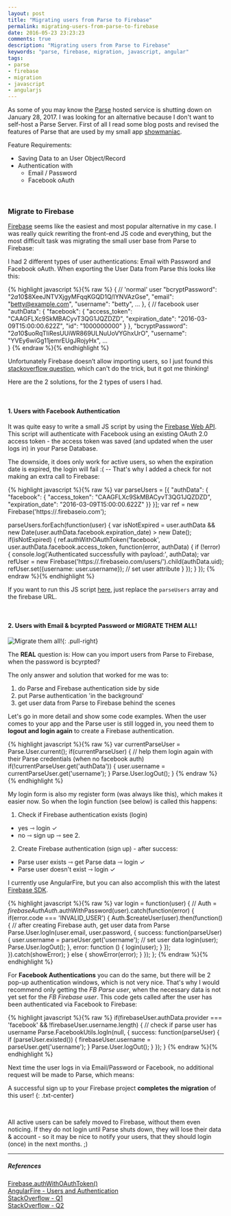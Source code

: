 ```yaml
---
layout: post
title: "Migrating users from Parse to Firebase"
permalink: migrating-users-from-parse-to-firebase
date: 2016-05-23 23:23:23
comments: true
description: "Migrating users from Parse to Firebase"
keywords: "parse, firebase, migration, javascript, angular"
tags:
- parse
- firebase
- migration
- javascript
- angularjs
---
```


As some of you may know the [Parse](https://www.parse.com) hosted service is shutting down on January 28, 2017. I was looking for an alternative because I don't want to self-host a Parse Server. First of all I read some blog posts and revised the features of Parse that are used by my small app [showmaniac](http://showmaniac.org). 

Feature Requirements:

* Saving Data to an User Object/Record
* Authentication with
  * Email / Password
  * Facebook oAuth

<br>

### Migrate to Firebase 

[Firebase](https://www.firebase.com/) seems like the easiest and most popular alternative in my case. I was really quick rewriting the front-end JS code and everything, but the most difficult task was migrating the small user base from Parse to Firebase:

I had 2 different types of user authentications: Email with Password and Facebook oAuth. When exporting the User Data from Parse this looks like this: 

{% highlight javascript %}{% raw %}
{  // 'normal' user
  "bcryptPassword": "$2a$10$8XeeJNTVXjgyMFqqKGQD1Q/IYNVAzGse",
  "email": "betty@example.com",
  "username": "betty",
  ...
}, { // facebook user
  "authData": {
    "facebook": {
      "access_token": "CAAGFLXc9SkMBACyvT3QG1JQZDZD",
      "expiration_date": "2016-03-09T15:00:00.622Z",
      "id": "1000000000"
    }
  },
  "bcryptPassword": "$2a$10$uoRqTIiResUUiWR869ULNuUoVYGhxUrO",
  "username": "YVEy6wiGg11jemrEUgJRojyHx",
  ...  
}
{% endraw %}{% endhighlight %}


Unfortunately Firebase doesn’t allow importing users, so I just found this [stackoverflow question](http://stackoverflow.com/questions/16053273/firebase-import-users-from-existing-app), which can't do the trick, but it got me thinking!

Here are the 2 solutions, for the 2 types of users I had. 

<br>

#### 1. Users with Facebook Authentication

It was quite easy to write a small JS script by using the [Firebase Web API](https://www.firebase.com/docs/web/api/firebase/authwithoauthtoken.html). This script will authenticate with Facebook using an existing OAuth 2.0 access token - the access token was saved (and updated when the user logs in) in your Parse Database. 

The downside, it does only work for active users, so when the expiration date is expired, the login will fail :(   --  That's why I added a check for not making an extra call to Firebase:

{% highlight javascript %}{% raw %}
var parseUsers = [{ "authData": { "facebook": { "access_token": "CAAGFLXc9SkMBACyvT3QG1JQZDZD", "expiration_date": "2016-03-09T15:00:00.622Z" }} }];
var ref = new Firebase('https://<YOUR-FIREBASE-APP>.firebaseio.com');

parseUsers.forEach(function(user) {
  var isNotExpired = user.authData && new Date(user.authData.facebook.expiration_date) > new Date();
  if(isNotExpired) {
    ref.authWithOAuthToken('facebook', user.authData.facebook.access_token, function(error, authData) {
      if (!error) {
        console.log('Authenticated successfully with payload:', authData);
        var refUser = new Firebase('https://<YOUR-FIREBASE-APP>.firebaseio.com/users/').child(authData.uid);
        refUser.set({username: user.username}); // set user attribute
      }
    });
  }
});
{% endraw %}{% endhighlight %}

If you want to run this JS script [here](http://js.do/code/migrate-parse-users-to-firebase), just replace the `parseUsers` array and the firebase URL.

<br>

#### 2. Users with Email & bcyrpted Password or MIGRATE THEM ALL!

![Migrate them all!](https://cdn.meme.am/instances/200x/68515726.jpg){: .pull-right}

The **REAL** question is: How can you import users from Parse to Firebase, when the password is bcyrpted? 

The only answer and solution that worked for me was to:

1. do Parse and Firebase authentication side by side
2. put Parse authentication 'in the background'
3. get user data from Parse to Firebase behind the scenes

Let's go in more detail and show some code examples. When the user comes to your app and the Parse user is still logged in, you need them to **logout and login again** to create a Firebase authentication. 

{% highlight javascript %}{% raw %}
var currentParseUser = Parse.User.current();
if(currentParseUser) {
   // help them login again with their Parse credentials (when no facebook auth)
  if(!currentParseUser.get('authData')) {
    user.username = currentParseUser.get('username');
  }
  Parse.User.logOut();
}
{% endraw %}{% endhighlight %}


My login form is also my register form (was always like this), which makes it easier now. So when the login function (see below) is called this happens:

1. Check if Firebase authentication exists (login)
  * yes ⇾ login ✓
  * no  ⇾ sign up ⇾ see 2.
2. Create Firebase authentication (sign up) - after success:
  * Parse user exists ⇾ get Parse data ⇾ login ✓
  * Parse user doesn't exist ⇾ login ✓

I currently use AngularFire, but you can also accomplish this with the latest [Firebase SDK](https://firebase.google.com/docs/).

{% highlight javascript %}{% raw %}
var login = function(user) {
  // Auth = $firebaseAuth
  Auth.$authWithPassword(user).catch(function(error) {
    if(error.code === 'INVALID_USER') {
      Auth.$createUser(user).then(function() {
        // after creating Firebase auth, get user data from Parse
        Parse.User.logIn(user.email, user.password, {
          success: function(parseUser) {
            user.username = parseUser.get('username'); // set user data
            login(user);
            Parse.User.logOut();
          }, error: function () {
            login(user);
          }
        });
      }).catch(showError);
    } else {
      showError(error);
    }
  });
};
{% endraw %}{% endhighlight %}



For **Facebook Authentications** you can do the same, but there will be 2 pop-up authentication windows, which is not very nice. That's why I would recommend only getting the *FB Parse user*, when the necessary data is not yet set for the *FB Firebase user*. This code gets called after the user has been authenticated via Facebook to Firebase:


{% highlight javascript %}{% raw %}
if(firebaseUser.authData.provider === 'facebook' && !firebaseUser.username.length) {
  // check if parse user has username
  Parse.FacebookUtils.logIn(null, {
    success: function(parseUser) {
      if (parseUser.existed()) {
        firebaseUser.username = parseUser.get('username');
      }
      Parse.User.logOut();
    }
  });
}
{% endraw %}{% endhighlight %}

Next time the user logs in via Email/Password or Facebook, no additional request will be made to Parse, which means: 

A successful sign up to your Firebase project **completes the migration** of this user!
{: .txt-center}

<br>

All active users can be safely moved to Firebase, without them even noticing. If they do not login until Parse shuts down, they will lose their data & account - so it may be nice to notify your users, that they should login (once) in the next months. ;)


---
  
##### References

[Firebase.authWithOAuthToken()](https://www.firebase.com/docs/web/api/firebase/authwithoauthtoken.html)  
[AngularFire - Users and Authentication](https://www.firebase.com/docs/web/libraries/angular/api.html#angularfire-users-and-authentication-createusercredentials)  
[StackOverflow - Q1](http://stackoverflow.com/questions/36185483/how-to-migrate-data-from-parse-com-to-firebase)  
[StackOverflow - Q2](http://stackoverflow.com/questions/16053273/firebase-import-users-from-existing-app)    
